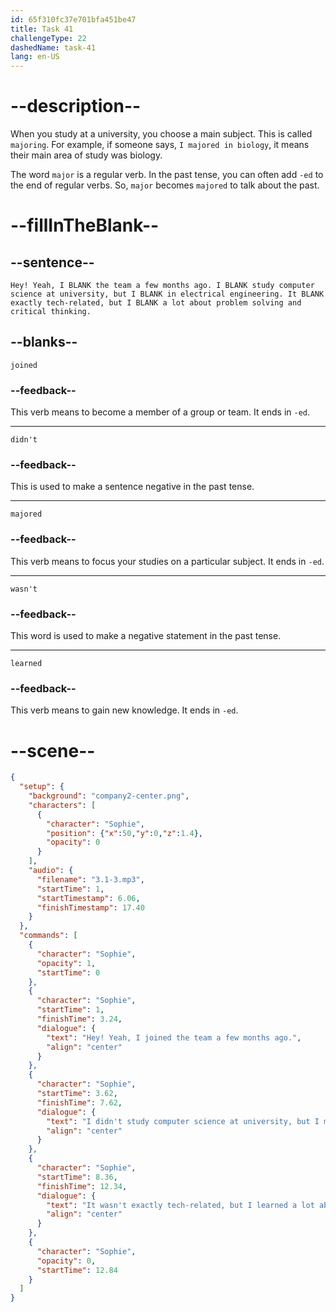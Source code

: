 ```yaml
---
id: 65f310fc37e701bfa451be47
title: Task 41
challengeType: 22
dashedName: task-41
lang: en-US
---
```


<!-- (Audio) Sophie: Hey! Yeah, I joined the team a few months ago. I didn't study computer science at university, but I majored in electrical engineering. It wasn't exactly tech-related, but I learned a lot about problem solving and critical thinking. -->

# --description--

When you study at a university, you choose a main subject. This is called `majoring`. For example, if someone says, `I majored in biology`, it means their main area of study was biology. 

The word `major` is a regular verb. In the past tense, you can often add `-ed` to the end of regular verbs. So, `major` becomes `majored` to talk about the past.

# --fillInTheBlank--

## --sentence--

`Hey! Yeah, I BLANK the team a few months ago. I BLANK study computer science at university, but I BLANK in electrical engineering. It BLANK exactly tech-related, but I BLANK a lot about problem solving and critical thinking.`

## --blanks--

`joined`

### --feedback--

This verb means to become a member of a group or team. It ends in `-ed`.

---

`didn't`

### --feedback--

This is used to make a sentence negative in the past tense. 

---

`majored`

### --feedback--

This verb means to focus your studies on a particular subject. It ends in `-ed`.

---

`wasn't`

### --feedback--

This word is used to make a negative statement in the past tense.

---

`learned`

### --feedback--

This verb means to gain new knowledge. It ends in `-ed`.

# --scene--

```json
{
  "setup": {
    "background": "company2-center.png",
    "characters": [
      {
        "character": "Sophie",
        "position": {"x":50,"y":0,"z":1.4},
        "opacity": 0
      }
    ],
    "audio": {
      "filename": "3.1-3.mp3",
      "startTime": 1,
      "startTimestamp": 6.06,
      "finishTimestamp": 17.40
    }
  },
  "commands": [
    {
      "character": "Sophie",
      "opacity": 1,
      "startTime": 0
    },
    {
      "character": "Sophie",
      "startTime": 1,
      "finishTime": 3.24,
      "dialogue": {
        "text": "Hey! Yeah, I joined the team a few months ago.",
        "align": "center"
      }
    },
    {
      "character": "Sophie",
      "startTime": 3.62,
      "finishTime": 7.62,
      "dialogue": {
        "text": "I didn't study computer science at university, but I majored in electrical engineering.",
        "align": "center"
      }
    },
    {
      "character": "Sophie",
      "startTime": 8.36,
      "finishTime": 12.34,
      "dialogue": {
        "text": "It wasn't exactly tech-related, but I learned a lot about problem solving and critical thinking.",
        "align": "center"
      }
    },
    {
      "character": "Sophie",
      "opacity": 0,
      "startTime": 12.84
    }
  ]
}
```
